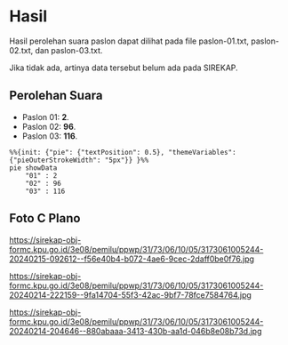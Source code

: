 # Hasil

Hasil perolehan suara paslon dapat dilihat pada file paslon-01.txt, paslon-02.txt, dan paslon-03.txt.

Jika tidak ada, artinya data tersebut belum ada pada SIREKAP.

## Perolehan Suara

 * Paslon 01: **2**.
 * Paslon 02: **96**.
 * Paslon 03: **116**.

```mermaid
%%{init: {"pie": {"textPosition": 0.5}, "themeVariables": {"pieOuterStrokeWidth": "5px"}} }%%
pie showData
    "01" : 2
    "02" : 96
    "03" : 116
```
## Foto C Plano

https://sirekap-obj-formc.kpu.go.id/3e08/pemilu/ppwp/31/73/06/10/05/3173061005244-20240215-092612--f56e40b4-b072-4ae6-9cec-2daff0be0f76.jpg

https://sirekap-obj-formc.kpu.go.id/3e08/pemilu/ppwp/31/73/06/10/05/3173061005244-20240214-222159--9fa14704-55f3-42ac-9bf7-78fce7584764.jpg

https://sirekap-obj-formc.kpu.go.id/3e08/pemilu/ppwp/31/73/06/10/05/3173061005244-20240214-204646--880abaaa-3413-430b-aa1d-046b8e08b73d.jpg
